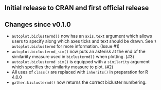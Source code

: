 ## Initial release to CRAN and first official release

## Changes since v0.1.0
+ `autoplot.biclustermd()` now has an `axis.text` argument which allows users to 
    specify along which axes ticks and text should be drawn. See `?autoplot.biclustermd`
    for more information. (Issue #1)
+ `autoplot.biclustermd_sim()` now puts an asterisk at the end of the similariity 
    measure used in `biclustermd()` when plotting. (#3)
+ `autoplot.biclustermd_sim()` is equipped with a `similarity` argument which
    specifies the similarity measure to plot. (#2)
+ All uses of `class()` are replaced with `inherits()` in preparation for R 4.0.0
+ `gather.biclustermd()` now returns the correct bicluster numbering.
